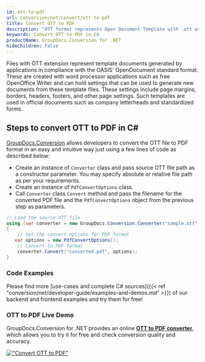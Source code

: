```yaml
---
id: ott-to-pdf
url: conversion/net/convert/ott-to-pdf
title: Convert OTT to PDF
description: "OTT format represents Open Document Template with .ott extension. Learn how to convert OTT to PDF file programmatically in C# language using GroupDocs.Conversion for .NET library."
keywords: Convert OTT to PDF in C#
productName: GroupDocs.Conversion for .NET
hideChildren: False
---
```


Files with OTT extension represent template documents generated by applications in compliance with the OASIS' OpenDocument standard format. These are created with word processor applications such as free OpenOffice Writer and can hold settings that can be used to generate new documents from these template files. These settings include page margins, borders, headers, footers, and other page settings. Such templates are used in official documents such as company letterheads and standardized forms.

## Steps to convert OTT to PDF in C#

[GroupDocs.Conversion](https://products.groupdocs.com/conversion/net) allows developers to convert the OTT file to PDF format in an easy and intuitive way just using a few lines of code as described below:

* Create an instance of `Converter` class and pass source OTT file path as a constructor parameter. You may specify absolute or relative file path as per your requirements. 
* Create an instance of `PdfConvertOptions` class.
* Call `Converter` class `Convert` method and pass the filename for the converted PDF file and the `PdfConvertOptions` object from the previous step as parameters.

```csharp
// Load the source OTT file
using (var converter = new GroupDocs.Conversion.Converter("sample.ott"))
{
    // Set the convert options for PDF format
   var options = new PdfConvertOptions();
    // Convert to PDF format
    converter.Convert("converted.pdf", options);
}
```

### Code Examples

Please find more [use-cases and complete C# sources]({{< ref "conversion/net/developer-guide/examples-and-demos.md" >}}) of our backend and frontend examples and try them for free!

### OTT to PDF Live Demo

GroupDocs.Conversion for .NET provides an online [**OTT to PDF converter**](https://products.groupdocs.app/conversion/ott-to-pdf), which allows you to try it for free and check conversion quality and accuracy.

[!["Convert OTT to PDF"](conversion/net/images/convert-to-pdf/convert-ott-to-pdf.png)](https://products.groupdocs.app/conversion/ott-to-pdf)